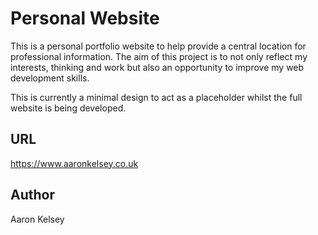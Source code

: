 
# Personal Website
This is a personal portfolio website to help provide a central location for professional information. The aim of this project is to not only reflect my interests, thinking and work but also an opportunity to improve my web development skills.

This is currently a minimal design to act as a placeholder whilst the full website is being developed.

## URL

https://www.aaronkelsey.co.uk

## Author
Aaron Kelsey


